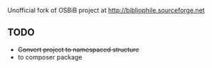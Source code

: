 Unofficial fork of OSBiB project at http://bibliophile.sourceforge.net


TODO
----

- ~~Convert project to namespaced structure~~
- to composer package
